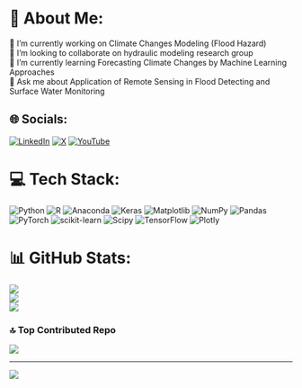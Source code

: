 # 💫 About Me:
🔭 I’m currently working on Climate Changes Modeling (Flood Hazard)<br>👯 I’m looking to collaborate on hydraulic modeling research group<br>🌱 I’m currently learning Forecasting Climate Changes by Machine Learning Approaches<br>💬 Ask me about Application of Remote Sensing in Flood Detecting and Surface Water Monitoring<br>


## 🌐 Socials:
[![LinkedIn](https://img.shields.io/badge/LinkedIn-%230077B5.svg?logo=linkedin&logoColor=white)](https://linkedin.com/in/http://www.linkedin.com/in/mostafa-saghafi) [![X](https://img.shields.io/badge/X-black.svg?logo=X&logoColor=white)](https://x.com/@Mostafasaghafi1) [![YouTube](https://img.shields.io/badge/YouTube-%23FF0000.svg?logo=YouTube&logoColor=white)](https://youtube.com/@https://youtube.com/@earthremotesensing?si=CBD-gXZVMCQR_cJH) 


# 💻 Tech Stack:
![Python](https://img.shields.io/badge/python-3670A0?style=for-the-badge&logo=python&logoColor=ffdd54) ![R](https://img.shields.io/badge/r-%23276DC3.svg?style=for-the-badge&logo=r&logoColor=white) ![Anaconda](https://img.shields.io/badge/Anaconda-%2344A833.svg?style=for-the-badge&logo=anaconda&logoColor=white) ![Keras](https://img.shields.io/badge/Keras-%23D00000.svg?style=for-the-badge&logo=Keras&logoColor=white) ![Matplotlib](https://img.shields.io/badge/Matplotlib-%23ffffff.svg?style=for-the-badge&logo=Matplotlib&logoColor=black) ![NumPy](https://img.shields.io/badge/numpy-%23013243.svg?style=for-the-badge&logo=numpy&logoColor=white) ![Pandas](https://img.shields.io/badge/pandas-%23150458.svg?style=for-the-badge&logo=pandas&logoColor=white) ![PyTorch](https://img.shields.io/badge/PyTorch-%23EE4C2C.svg?style=for-the-badge&logo=PyTorch&logoColor=white) ![scikit-learn](https://img.shields.io/badge/scikit--learn-%23F7931E.svg?style=for-the-badge&logo=scikit-learn&logoColor=white) ![Scipy](https://img.shields.io/badge/SciPy-%230C55A5.svg?style=for-the-badge&logo=scipy&logoColor=%white) ![TensorFlow](https://img.shields.io/badge/TensorFlow-%23FF6F00.svg?style=for-the-badge&logo=TensorFlow&logoColor=white) ![Plotly](https://img.shields.io/badge/Plotly-%233F4F75.svg?style=for-the-badge&logo=plotly&logoColor=white) 


# 📊 GitHub Stats:
![](https://github-readme-stats.vercel.app/api?username=MostafaSaghafi&theme=dark&hide_border=false&include_all_commits=true&count_private=true)<br/>
![](https://github-readme-streak-stats.herokuapp.com/?user=MostafaSaghafi&theme=dark&hide_border=false)<br/>
![](https://github-readme-stats.vercel.app/api/top-langs/?username=MostafaSaghafi&theme=dark&hide_border=false&include_all_commits=true&count_private=true&layout=compact)




### 🔝 Top Contributed Repo
![](https://github-contributor-stats.vercel.app/api?username=MostafaSaghafi&limit=5&theme=tokyonight&combine_all_yearly_contributions=true)

---
[![](https://visitcount.itsvg.in/api?id=MostafaSaghafi&icon=2&color=13)](https://visitcount.itsvg.in)

<!-- Proudly created with GPRM ( https://gprm.itsvg.in ) -->
